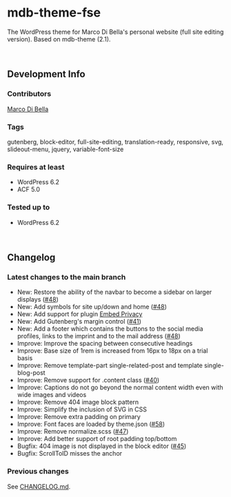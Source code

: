 # mdb-theme-fse
The WordPress theme for Marco Di Bella's personal website (full site editing version). Based on mdb-theme (2.1).

<br>

## Development Info

### Contributors
[Marco Di Bella](https://github.com/mdibella-dev)

### Tags
gutenberg, block-editor, full-site-editing, translation-ready, responsive, svg, slideout-menu, jquery, variable-font-size

### Requires at least

* WordPress 6.2
* ACF 5.0

### Tested up to

* WordPress 6.2

<br>

## Changelog

### Latest changes to the main branch

* New: Restore the ability of the navbar to become a sidebar on larger displays ([#48](https://github.com/mdibella-dev/mdb-theme-fse/issues/48))
* New: Add symbols for site up/down and home ([#48](https://github.com/mdibella-dev/mdb-theme-fse/issues/48))
* New: Add support for plugin [Embed Privacy](https://de.wordpress.org/plugins/embed-privacy/)
* New: Add Gutenberg's margin control ([#41](https://github.com/mdibella-dev/mdb-theme-fse/issues/41))
* New: Add a footer which contains the buttons to the social media profiles, links to the imprint and to the mail address ([#48](https://github.com/mdibella-dev/mdb-theme-fse/issues/48))
* Improve: Improve the spacing between consecutive headings
* Improve: Base size of 1rem is increased from 16px to 18px on a trial basis
* Improve: Remove template-part single-related-post and template single-blog-post
* Improve: Remove support for .content class ([#40](https://github.com/mdibella-dev/mdb-theme-fse/issues/40))
* Improve: Captions do not go beyond the normal content width even with wide images and videos
* Improve: Remove 404 image block pattern
* Improve: Simplify the inclusion of SVG in CSS
* Improve: Remove extra padding on primary
* Improve: Font faces are loaded by theme.json ([#58](https://github.com/mdibella-dev/mdb-theme-fse/issues/58))
* Improve: Remove normalize.scss ([#47](https://github.com/mdibella-dev/mdb-theme-fse/issues/47))
* Improve: Add better support of root padding top/bottom
* Bugfix: 404 image is not displayed in the block editor ([#45](https://github.com/mdibella-dev/mdb-theme-fse/issues/45))
* Bugfix: ScrollToID misses the anchor


### Previous changes

See [CHANGELOG.md](https://github.com/mdibella-dev/mdb-theme-fse/blob/main/CHANGELOG.md).
